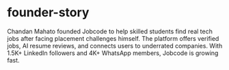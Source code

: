 # founder-story
Chandan Mahato founded Jobcode to help skilled students find real tech jobs after facing placement challenges himself. The platform offers verified jobs, AI resume reviews, and connects users to underrated companies. With 1.5K+ LinkedIn followers and 4K+ WhatsApp members, Jobcode is growing fast.

